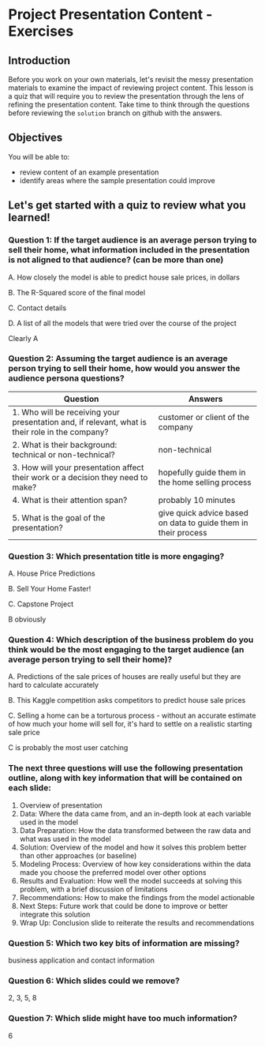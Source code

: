 # Project Presentation Content - Exercises

## Introduction

Before you work on your own materials, let's revisit the messy presentation materials to examine the impact of reviewing project content. This lesson is a quiz that will require you to review the presentation through the lens of refining the presentation content. Take time to think through the questions before reviewing the `solution` branch on github with the answers.

## Objectives

You will be able to:

- review content of an example presentation
- identify areas where the sample presentation could improve

## Let's get started with a quiz to review what you learned!

### Question 1: If the target audience is an average person trying to sell their home, what information included in the presentation is not aligned to that audience? (can be more than one)

A. How closely the model is able to predict house sale prices, in dollars

B. The R-Squared score of the final model

C. Contact details

D. A list of all the models that were tried over the course of the project

Clearly A
### Question 2: Assuming the target audience is an average person trying to sell their home, how would you answer the audience persona questions?

| **Question** | **Answers** |
|----------|----------------|
| 1. Who will be receiving your presentation and, if relevant, what is their role in the company? | customer or client of the company   |
| 2. What is their background: technical or non-technical? | non-technical|
| 3. How will your presentation affect their work or a decision they need to make? | hopefully guide them in the home selling process |
| 4. What is their attention span? | probably 10 minutes  |
| 5. What is the goal of the presentation? | give quick advice based on data to guide them in their process  |

### Question 3: Which presentation title is more engaging?

A. House Price Predictions

B. Sell Your Home Faster!

C. Capstone Project

B obviously

### Question 4: Which description of the business problem do you think would be the most engaging to the target audience (an average person trying to sell their home)?

A. Predictions of the sale prices of houses are really useful but they are hard to calculate accurately

B. This Kaggle competition asks competitors to predict house sale prices

C. Selling a home can be a torturous process - without an accurate estimate of how much your home will sell for, it's hard to settle on a realistic starting sale price

C is probably the most user catching
### The next three questions will use the following presentation outline, along with key information that will be contained on each slide:

1) Overview of presentation
2) Data: Where the data came from, and an in-depth look at each variable used in the model
3) Data Preparation: How the data transformed between the raw data and what was used in the model
4) Solution: Overview of the model and how it solves this problem better than other approaches (or baseline)
5) Modeling Process: Overview of how key considerations within the data made you choose the preferred model over other options
6) Results and Evaluation: How well the model succeeds at solving this problem, with a brief discussion of limitations
7) Recommendations: How to make the findings from the model actionable
8) Next Steps: Future work that could be done to improve or better integrate this solution
9) Wrap Up: Conclusion slide to reiterate the results and recommendations

### Question 5: Which two key bits of information are missing?
business application and contact information
### Question 6: Which slides could we remove?
2, 3, 5, 8
### Question 7: Which slide might have too much information?
6
